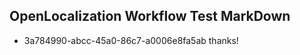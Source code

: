 ## OpenLocalization Workflow Test MarkDown
* 3a784990-abcc-45a0-86c7-a0006e8fa5ab thanks!

<!--HONumber=Jul16_HO3-->


